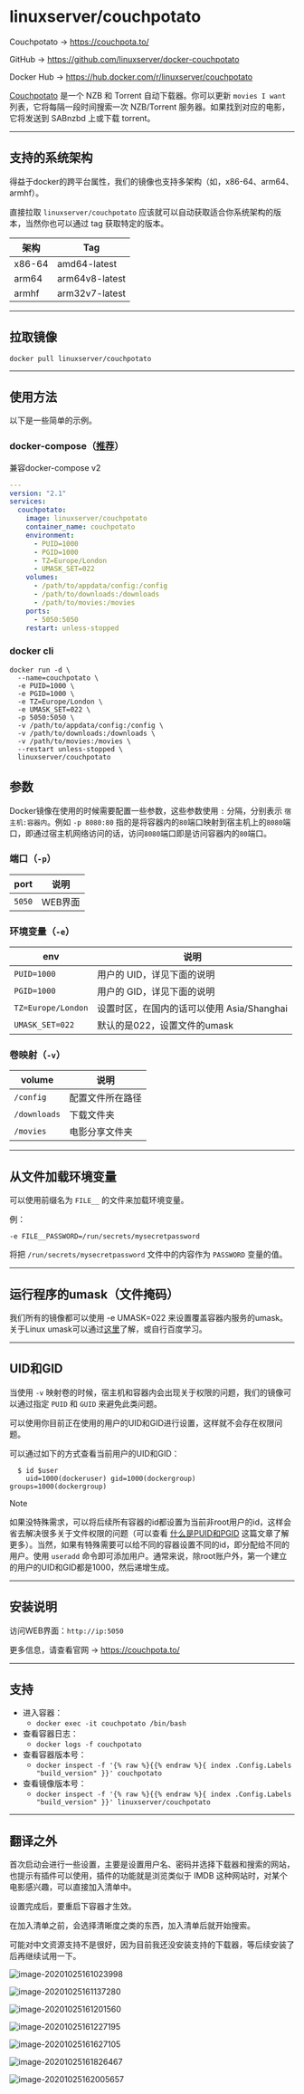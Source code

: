 # linuxserver/couchpotato

Couchpotato → https://couchpota.to/

GitHub → https://github.com/linuxserver/docker-couchpotato

Docker Hub → https://hub.docker.com/r/linuxserver/couchpotato

[Couchpotato](https://couchpota.to/) 是一个 NZB 和 Torrent 自动下载器。你可以更新 `movies I want` 列表，它将每隔一段时间搜索一次 NZB/Torrent 服务器。如果找到对应的电影，它将发送到 SABnzbd 上或下载 torrent。

------

## 支持的系统架构

得益于docker的跨平台属性，我们的镜像也支持多架构（如，x86-64、arm64、armhf）。

直接拉取 `linuxserver/couchpotato` 应该就可以自动获取适合你系统架构的版本，当然你也可以通过 tag 获取特定的版本。

| 架构   | Tag            |
| ------ | -------------- |
| x86-64 | amd64-latest   |
| arm64  | arm64v8-latest |
| armhf  | arm32v7-latest |


------

## 拉取镜像

```shell
docker pull linuxserver/couchpotato
```

------

## 使用方法

以下是一些简单的示例。

### docker-compose（[推荐](general/docker-compose.md)）

兼容docker-compose v2

```yaml
---
version: "2.1"
services:
  couchpotato:
    image: linuxserver/couchpotato
    container_name: couchpotato
    environment:
      - PUID=1000
      - PGID=1000
      - TZ=Europe/London
      - UMASK_SET=022
    volumes:
      - /path/to/appdata/config:/config
      - /path/to/downloads:/downloads
      - /path/to/movies:/movies
    ports:
      - 5050:5050
    restart: unless-stopped
```

### docker cli

```shell
docker run -d \
  --name=couchpotato \
  -e PUID=1000 \
  -e PGID=1000 \
  -e TZ=Europe/London \
  -e UMASK_SET=022 \
  -p 5050:5050 \
  -v /path/to/appdata/config:/config \
  -v /path/to/downloads:/downloads \
  -v /path/to/movies:/movies \
  --restart unless-stopped \
  linuxserver/couchpotato
```

## 参数

Docker镜像在使用的时候需要配置一些参数，这些参数使用 `:` 分隔，分别表示 `宿主机:容器内`。例如 `-p 8080:80` 指的是将容器内的`80`端口映射到宿主机上的`8080`端口，即通过宿主机网络访问的话，访问`8080`端口即是访问容器内的`80`端口。

### 端口（`-p`）

| port   | 说明    |
| ------ | ------- |
| `5050` | WEB界面 |

### 环境变量（`-e`）

| env                | 说明                                       |
| ------------------ | ------------------------------------------ |
| `PUID=1000`        | 用户的 UID，详见下面的说明                 |
| `PGID=1000`        | 用户的 GID，详见下面的说明                 |
| `TZ=Europe/London` | 设置时区，在国内的话可以使用 Asia/Shanghai |
| `UMASK_SET=022`    | 默认的是022，设置文件的umask               |

### 卷映射（`-v`）

| volume       | 说明             |
| ------------ | ---------------- |
| `/config`    | 配置文件所在路径 |
| `/downloads` | 下载文件夹       |
| `/movies`    | 电影分享文件夹   |

------

## 从文件加载环境变量

可以使用前缀名为 `FILE__` 的文件来加载环境变量。

例：

```
-e FILE__PASSWORD=/run/secrets/mysecretpassword
```

将把 `/run/secrets/mysecretpassword` 文件中的内容作为 `PASSWORD` 变量的值。

------

## 运行程序的umask（文件掩码）

我们所有的镜像都可以使用 -e UMASK=022 来设置覆盖容器内服务的umask。关于Linux umask可以通过[这里](https://en.wikipedia.org/wiki/Umask)了解，或自行百度学习。

------

## UID和GID

当使用 `-v` 映射卷的时候，宿主机和容器内会出现关于权限的问题，我们的镜像可以通过指定 `PUID` 和 `GUID` 来避免此类问题。

可以使用你目前正在使用的用户的UID和GID进行设置，这样就不会存在权限问题。

可以通过如下的方式查看当前用户的UID和GID：

```shell
  $ id $user
    uid=1000(dockeruser) gid=1000(dockergroup) groups=1000(dockergroup)
```

> [!NOTE]
>
> 如果没特殊需求，可以将后续所有容器的id都设置为当前非root用户的id，这样会省去解决很多关于文件权限的问题（可以查看 [什么是PUID和PGID](general/understanding-puid-and-pgid.md) 这篇文章了解更多）。当然，如果有特殊需要可以给不同的容器设置不同的id，即分配给不同的用户。使用 `useradd` 命令即可添加用户。通常来说，除root账户外，第一个建立的用户的UID和GID都是1000，然后递增生成。

------

## 安装说明

访问WEB界面：`http://ip:5050` 

更多信息，请查看官网 → https://couchpota.to/

------

## 支持

- 进入容器：
  - `docker exec -it couchpotato /bin/bash`
- 查看容器日志：
  - `docker logs -f couchpotato`
- 查看容器版本号：
  - `docker inspect -f '{% raw %}{{% endraw %}{ index .Config.Labels "build_version" }}' couchpotato`
- 查看镜像版本号：
  - `docker inspect -f '{% raw %}{{% endraw %}{ index .Config.Labels "build_version" }}' linuxserver/couchpotato`

------

## 翻译之外

首次启动会进行一些设置，主要是设置用户名、密码并选择下载器和搜索的网站，也提示有插件可以使用，插件的功能就是浏览类似于 IMDB 这种网站时，对某个电影感兴趣，可以直接加入清单中。

设置完成后，要重启下容器才生效。

在加入清单之前，会选择清晰度之类的东西，加入清单后就开始搜索。

可能对中文资源支持不是很好，因为目前我还没安装支持的下载器，等后续安装了后再继续试用一下。

![image-20201025161023998](https://pic.watercalmx.com/pic/image-20201025161023998.png)

![image-20201025161137280](https://pic.watercalmx.com/pic/image-20201025161137280.png)

![image-20201025161201560](https://pic.watercalmx.com/pic/image-20201025161201560.png)

![image-20201025161227195](https://pic.watercalmx.com/pic/image-20201025161227195.png)

![image-20201025161627105](https://pic.watercalmx.com/pic/image-20201025161627105.png)

![image-20201025161826467](https://pic.watercalmx.com/pic/image-20201025161826467.png)

![image-20201025162005657](https://pic.watercalmx.com/pic/image-20201025162005657.png)